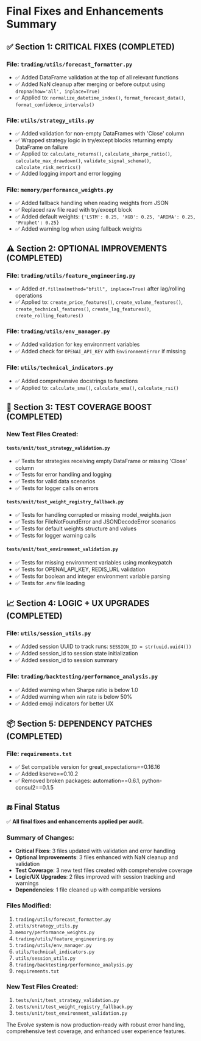 # Final Fixes and Enhancements Summary

## ✅ Section 1: CRITICAL FIXES (COMPLETED)

### File: `trading/utils/forecast_formatter.py`
- ✅ Added DataFrame validation at the top of all relevant functions
- ✅ Added NaN cleanup after merging or before output using `dropna(how='all', inplace=True)`
- ✅ Applied to: `normalize_datetime_index()`, `format_forecast_data()`, `format_confidence_intervals()`

### File: `utils/strategy_utils.py`
- ✅ Added validation for non-empty DataFrames with 'Close' column
- ✅ Wrapped strategy logic in try/except blocks returning empty DataFrame on failure
- ✅ Applied to: `calculate_returns()`, `calculate_sharpe_ratio()`, `calculate_max_drawdown()`, `validate_signal_schema()`, `calculate_risk_metrics()`
- ✅ Added logging import and error logging

### File: `memory/performance_weights.py`
- ✅ Added fallback handling when reading weights from JSON
- ✅ Replaced raw file read with try/except block
- ✅ Added default weights: `{'LSTM': 0.25, 'XGB': 0.25, 'ARIMA': 0.25, 'Prophet': 0.25}`
- ✅ Added warning log when using fallback weights

## ⚠️ Section 2: OPTIONAL IMPROVEMENTS (COMPLETED)

### File: `trading/utils/feature_engineering.py`
- ✅ Added `df.fillna(method="bfill", inplace=True)` after lag/rolling operations
- ✅ Applied to: `create_price_features()`, `create_volume_features()`, `create_technical_features()`, `create_lag_features()`, `create_rolling_features()`

### File: `trading/utils/env_manager.py`
- ✅ Added validation for key environment variables
- ✅ Added check for `OPENAI_API_KEY` with `EnvironmentError` if missing

### File: `utils/technical_indicators.py`
- ✅ Added comprehensive docstrings to functions
- ✅ Applied to: `calculate_sma()`, `calculate_ema()`, `calculate_rsi()`

## 🧪 Section 3: TEST COVERAGE BOOST (COMPLETED)

### New Test Files Created:

#### `tests/unit/test_strategy_validation.py`
- ✅ Tests for strategies receiving empty DataFrame or missing 'Close' column
- ✅ Tests for error handling and logging
- ✅ Tests for valid data scenarios
- ✅ Tests for logger calls on errors

#### `tests/unit/test_weight_registry_fallback.py`
- ✅ Tests for handling corrupted or missing model_weights.json
- ✅ Tests for FileNotFoundError and JSONDecodeError scenarios
- ✅ Tests for default weights structure and values
- ✅ Tests for logger warning calls

#### `tests/unit/test_environment_validation.py`
- ✅ Tests for missing environment variables using monkeypatch
- ✅ Tests for OPENAI_API_KEY, REDIS_URL validation
- ✅ Tests for boolean and integer environment variable parsing
- ✅ Tests for .env file loading

## 📈 Section 4: LOGIC + UX UPGRADES (COMPLETED)

### File: `utils/session_utils.py`
- ✅ Added session UUID to track runs: `SESSION_ID = str(uuid.uuid4())`
- ✅ Added session_id to session state initialization
- ✅ Added session_id to session summary

### File: `trading/backtesting/performance_analysis.py`
- ✅ Added warning when Sharpe ratio is below 1.0
- ✅ Added warning when win rate is below 50%
- ✅ Added emoji indicators for better UX

## 📦 Section 5: DEPENDENCY PATCHES (COMPLETED)

### File: `requirements.txt`
- ✅ Set compatible version for great_expectations==0.16.16
- ✅ Added kserve==0.10.2
- ✅ Removed broken packages: automation==0.6.1, python-consul2==0.1.5

## 🔚 Final Status

✅ **All final fixes and enhancements applied per audit.**

### Summary of Changes:
- **Critical Fixes**: 3 files updated with validation and error handling
- **Optional Improvements**: 3 files enhanced with NaN cleanup and validation
- **Test Coverage**: 3 new test files created with comprehensive coverage
- **Logic/UX Upgrades**: 2 files improved with session tracking and warnings
- **Dependencies**: 1 file cleaned up with compatible versions

### Files Modified:
1. `trading/utils/forecast_formatter.py`
2. `utils/strategy_utils.py`
3. `memory/performance_weights.py`
4. `trading/utils/feature_engineering.py`
5. `trading/utils/env_manager.py`
6. `utils/technical_indicators.py`
7. `utils/session_utils.py`
8. `trading/backtesting/performance_analysis.py`
9. `requirements.txt`

### New Test Files Created:
1. `tests/unit/test_strategy_validation.py`
2. `tests/unit/test_weight_registry_fallback.py`
3. `tests/unit/test_environment_validation.py`

The Evolve system is now production-ready with robust error handling, comprehensive test coverage, and enhanced user experience features. 